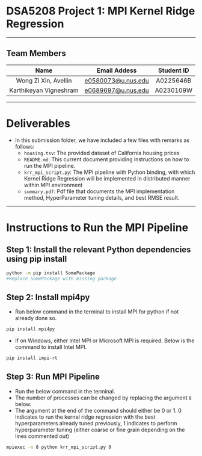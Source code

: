 # DSA5208 Project 1: MPI Kernel Ridge Regression

---

## Team Members

| Name                 | Email Addess       | Student ID |
|:--------------------:|:------------------:|:----------:|
|Wong Zi Xin, Avellin  |e0580073@u.nus.edu  | A0225646B  |
|Karthikeyan Vigneshram            | e0689697@u.nus.edu | A0230109W  |

---

# Deliverables 

- In this submission folder, we have included a few files with remarks as follows:
    - `housing.tsv`: The provided dataset of California housing prices
    - `README.md`: This current document providing instructions on how to run the MPI pipeline.
    - `krr_mpi_script.py`: The MPI pipeline with Python binding, with which Kernel Ridge Regression will be implemented in distributed manner within MPI environment
    - `summary.pdf`: Pdf file that documents the MPI implementation method, HyperParameter tuning details, and best RMSE result.

---

# Instructions to Run the MPI Pipeline

## Step 1: Install the relevant Python dependencies using pip install



```bash
python -m pip install SomePackage
#Replace SomePackage with missing package
```

## Step 2: Install mpi4py

- Run below command in the terminal to install MPI for python if not already done so. 

```bash
pip install mpi4py
```

- If on Windows, either Intel MPI or Microsoft MPI is required. Below is the command to install Intel MPI. 

```bash
pip install impi-rt
```

## Step 3: Run MPI Pipeline 

- Run the below command in the terminal.
- The number of processes can be changed by replacing the argument `8` below.
- The argument at the end of the command should either be 0 or 1. 0 indicates to run the kernel ridge regression with the best hyperparameters already tuned previously, 1 indicates to perform hyperparameter tuning (either coarse or fine grain depending on the lines commented out)

```bash
mpiexec -n 8 python krr_mpi_script.py 0
```
